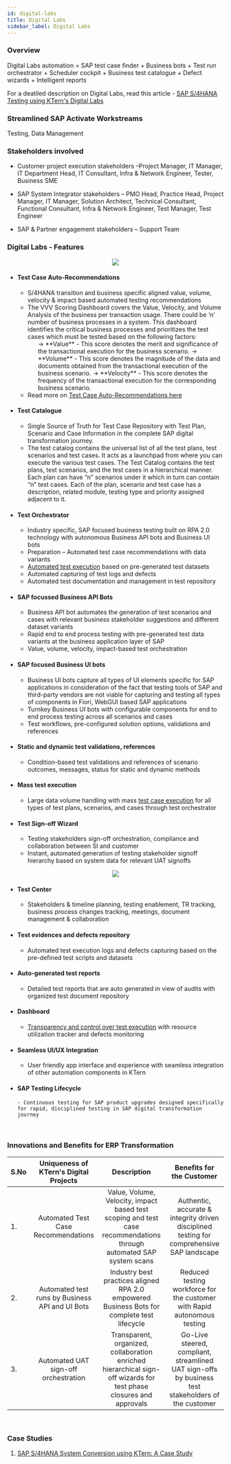 ```yaml
---
id: digital-labs
title: Digital Labs
sidebar_label: Digital Labs
---
```


### Overview

Digital Labs automation = SAP test case finder + Business bots + Test run orchestrator + Scheduler cockpit + Business test catalogue + Defect wizards + Intelligent reports
<br>

For a deatiled description on Digital Labs, read this article - [SAP S/4HANA Testing using KTern's Digital Labs](https://ktern.com/article/sap-s4-hana-testing-using-ktern-digital-labs-beginner-guide)
<br>

### Streamlined SAP Activate Workstreams

Testing, Data Management
<br>

### Stakeholders involved

- Customer project execution stakeholders –Project Manager, IT Manager, IT Department Head, IT Consultant, Infra & Network Engineer, Tester, Business SME

- SAP System Integrator stakeholders – PMO Head, Practice Head, Project Manager, IT Manager, Solution Architect, Technical Consultant, Functional Consultant, Infra & Network Engineer, Test Manager, Test Engineer

- SAP & Partner engagement stakeholders – Support Team
  <br>

### Digital Labs - Features

<center>
<img src = "https://storage.googleapis.com/ktern-public-files/product-documentation/vvv-scoring.png">
</center>

- #### Test Case Auto-Recommendations

  - S/4HANA transition and business specific aligned value, volume, velocity & impact based automated testing recommendations
  - The VVV Scoring Dashboard covers the Value, Velocity, and Volume Analysis of the business per transaction usage. There could be ‘n’ number of business processes in a system. This dashboard identifies the critical business processes and prioritizes the test cases which must be tested based on the following factors:
    <ol> -> **Value** - This score denotes the merit and significance of the transactional execution for the business scenario.
    -> **Volume** - This score denotes the magnitude of the data and documents obtained from the transactional execution of the business scenario.
    -> **Velocity** - This score denotes the frequency of the transactional execution for the corresponding business scenario.
    </ol>
  - Read more on [Test Case Auto-Recommendations here](https://ktern.com/article/what-need-to-know-sap-testing-recommendations-by-ktern)

- #### Test Catalogue
  - Single Source of Truth for Test Case Repository with Test Plan, Scenario and Case Information in the complete SAP digital transformation journey.
  - The test catalog contains the universal list of all the test plans, test scenarios and test cases. It acts as a launchpad from where you can execute the various test cases. The Test Catalog contains the test plans, test scenarios, and the test cases in a hierarchical manner. Each plan can have “n” scenarios under it which in turn can contain “n” test cases. Each of the plan, scenario and test case has a description, related module, testing type and priority assigned adjacent to it.
- #### Test Orchestrator

  - Industry specific, SAP focused business testing built on RPA 2.0 technology with autonomous Business API bots and Business UI bots
  - Preparation – Automated test case recommendations with data variants
  - [Automated test execution](https://ktern.com/article/how-auto-execute-test-cases-using-ktern) based on pre-generated test datasets
  - Automated capturing of test logs and defects
  - Automated test documentation and management in test repository

- #### SAP focussed Business API Bots

  - Business API bot automates the generation of test scenarios and cases with relevant business stakeholder suggestions and different dataset variants
  - Rapid end to end process testing with pre-generated test data variants at the business application layer of SAP
  - Value, volume, velocity, impact-based test orchestration

- #### SAP focused Business UI bots

  - Business UI bots capture all types of UI elements specific for SAP applications in consideration of the fact that testing tools of SAP and third-party vendors are not viable for capturing and testing all types of components in Fiori, WebGUI based SAP applications
  - Turnkey Business UI bots with configurable components for end to end process testing across all scenarios and cases
  - Test workflows, pre-configured solution options, validations and references

- #### Static and dynamic test validations, references

  - Condition-based test validations and references of scenario outcomes, messages, status for static and dynamic methods

- #### Mass test execution

  - Large data volume handling with mass [test case execution](https://ktern.com/article/how-auto-execute-test-cases-using-ktern) for all types of test plans, scenarios, and cases through test orchestrator

- #### Test Sign-off Wizard
  - Testing stakeholders sign-off orchestration, compliance and collaboration between SI and customer
  - Instant, automated generation of testing stakeholder signoff hierarchy based on system data for relevant UAT signoffs

<center>
<img src = "https://storage.googleapis.com/ktern-public-files/product-documentation/signoff.png">
</center>

- #### Test Center

  - Stakeholders & timeline planning, testing enablement, TR tracking, business process changes tracking, meetings, document management & collaboration

- #### Test evidences and defects repository

  - Automated test execution logs and defects capturing based on the pre-defined test scripts and datasets

- #### Auto-generated test reports

  - Detailed test reports that are auto generated in view of audits with organized test document repository

- #### Dashboard

  - [Transparency and control over test execution](https://ktern.com/article/manage-complete-sap-testing-from-one-place-using-ktern) with resource utilization tracker and defects monitoring

- #### Seamless UI/UX Integration

  - User friendly app interface and experience with seamless integration of other automation components in KTern

- #### SAP Testing Lifecycle
      - Continuous testing for SAP product upgrades designed specifically for rapid, disciplined testing in SAP digital transformation journey
  <br>

### Innovations and Benefits for ERP Transformation

| S.No |     Uniqueness of KTern's Digital Projects      |                                                     Description                                                     |                                      Benefits for the Customer                                      |
| ---- | :---------------------------------------------: | :-----------------------------------------------------------------------------------------------------------------: | :-------------------------------------------------------------------------------------------------: |
| 1.   |       Automated Test Case Recommendations       | Value, Volume, Velocity, impact based test scoping and test case recommendations through automated SAP system scans |     Authentic, accurate & integrity driven disciplined testing for comprehensive SAP landscape      |
| 2.   | Automated test runs by Business API and UI Bots |             Industry best practices aligned RPA 2.0 empowered Business Bots for complete test lifecycle             |              Reduced testing workforce for the customer with Rapid autonomous testing               |
| 3.   |      Automated UAT sign-off orchestration       | Transparent, organized, collaboration enriched hierarchical sign-off wizards for test phase closures and approvals  | Go-Live steered, compliant, streamlined UAT sign-offs by business test stakeholders of the customer |

<br>

### Case Studies

1. [SAP S/4HANA System Conversion using KTern: A Case Study](https://ktern.com/article/sap-s4-hana-system-conversion-ktern-elm)
